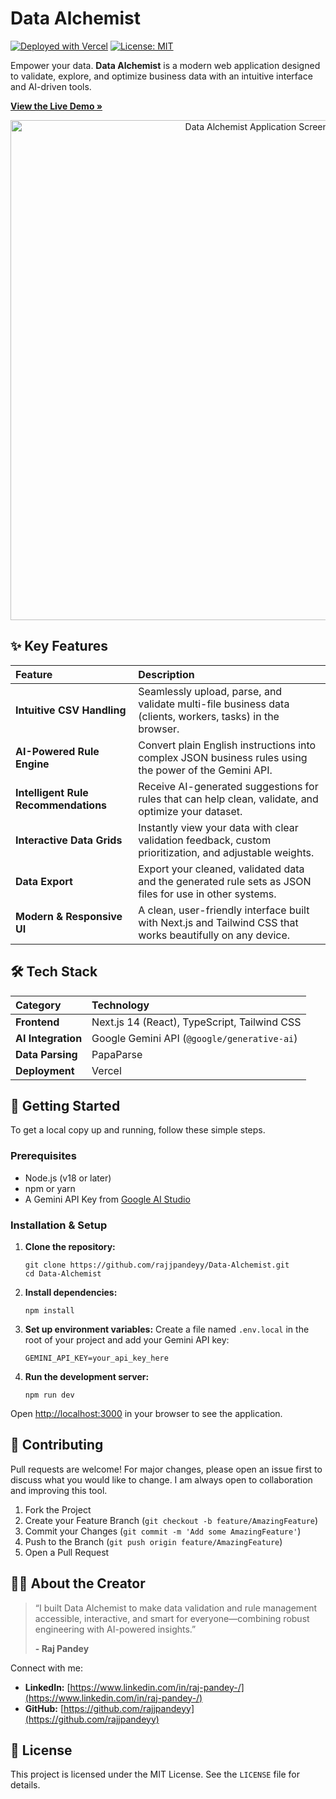 # Data Alchemist

[![Deployed with Vercel](https://vercel.com/button)](https://data-alchemist-m252-git-main-rajjpandeyys-projects.vercel.app/)
[![License: MIT](https://img.shields.io/badge/License-MIT-yellow.svg)](https://opensource.org/licenses/MIT)

Empower your data. **Data Alchemist** is a modern web application designed to validate, explore, and optimize business data with an intuitive interface and AI-driven tools.

[**View the Live Demo »**](https://data-alchemist-m252-git-main-rajjpandeyys-projects.vercel.app/)

<!-- 
**IMPORTANT**: Add a high-quality screenshot or animated GIF of your application here. 
This is the best way to show what your project does!
-->
<p align="center">
  <img src="your-screenshot-or-gif-url.png" alt="Data Alchemist Application Screenshot" width="800"/>
</p>

## ✨ Key Features

| Feature | Description |
| :--- | :--- |
| **Intuitive CSV Handling** | Seamlessly upload, parse, and validate multi-file business data (clients, workers, tasks) in the browser. |
| **AI-Powered Rule Engine** | Convert plain English instructions into complex JSON business rules using the power of the Gemini API. |
| **Intelligent Rule Recommendations** | Receive AI-generated suggestions for rules that can help clean, validate, and optimize your dataset. |
| **Interactive Data Grids** | Instantly view your data with clear validation feedback, custom prioritization, and adjustable weights. |
| **Data Export** | Export your cleaned, validated data and the generated rule sets as JSON files for use in other systems. |
| **Modern & Responsive UI** | A clean, user-friendly interface built with Next.js and Tailwind CSS that works beautifully on any device. |

## 🛠️ Tech Stack

| Category | Technology |
| :--- | :--- |
| **Frontend** | Next.js 14 (React), TypeScript, Tailwind CSS |
| **AI Integration** | Google Gemini API (`@google/generative-ai`) |
| **Data Parsing** | PapaParse |
| **Deployment** | Vercel |

## 🚀 Getting Started

To get a local copy up and running, follow these simple steps.

### Prerequisites

*   Node.js (v18 or later)
*   npm or yarn
*   A Gemini API Key from [Google AI Studio](https://aistudio.google.com/app/apikey)

### Installation & Setup

1.  **Clone the repository:**
    ```
    git clone https://github.com/rajjpandeyy/Data-Alchemist.git
    cd Data-Alchemist
    ```

2.  **Install dependencies:**
    ```
    npm install
    ```

3.  **Set up environment variables:**
    Create a file named `.env.local` in the root of your project and add your Gemini API key:
    ```
    GEMINI_API_KEY=your_api_key_here
    ```

4.  **Run the development server:**
    ```
    npm run dev
    ```

Open [http://localhost:3000](http://localhost:3000) in your browser to see the application.

## 🤝 Contributing

Pull requests are welcome! For major changes, please open an issue first to discuss what you would like to change. I am always open to collaboration and improving this tool.

1.  Fork the Project
2.  Create your Feature Branch (`git checkout -b feature/AmazingFeature`)
3.  Commit your Changes (`git commit -m 'Add some AmazingFeature'`)
4.  Push to the Branch (`git push origin feature/AmazingFeature`)
5.  Open a Pull Request

## 👨‍💻 About the Creator

> “I built Data Alchemist to make data validation and rule management accessible, interactive, and smart for everyone—combining robust engineering with AI-powered insights.”
>
> **- Raj Pandey**

Connect with me:
*   **LinkedIn:** [https://www.linkedin.com/in/raj-pandey-/](https://www.linkedin.com/in/raj-pandey-/)
*   **GitHub:** [https://github.com/rajjpandeyy](https://github.com/rajjpandeyy)

## 📄 License

This project is licensed under the MIT License. See the `LICENSE` file for details.
